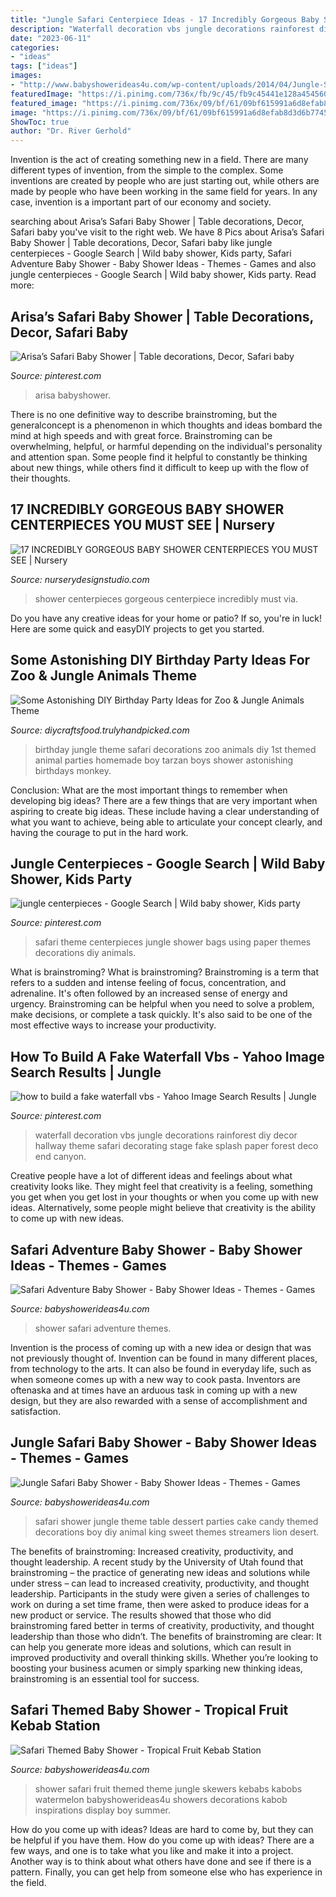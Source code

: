 ```yaml
---
title: "Jungle Safari Centerpiece Ideas - 17 Incredibly Gorgeous Baby Shower Centerpieces You Must See"
description: "Waterfall decoration vbs jungle decorations rainforest diy decor hallway theme safari decorating stage fake splash paper forest deco end canyon"
date: "2023-06-11"
categories:
- "ideas"
tags: ["ideas"]
images:
- "http://www.babyshowerideas4u.com/wp-content/uploads/2014/04/Jungle-Safari-Baby-Shower-table-dessert-table.jpg"
featuredImage: "https://i.pinimg.com/736x/fb/9c/45/fb9c45441e128a454560f7755ad8c31c.jpg"
featured_image: "https://i.pinimg.com/736x/09/bf/61/09bf615991a6d8efab8d3d6b7745aecf.jpg"
image: "https://i.pinimg.com/736x/09/bf/61/09bf615991a6d8efab8d3d6b7745aecf.jpg"
ShowToc: true
author: "Dr. River Gerhold"
---
```



Invention is the act of creating something new in a field. There are many different types of invention, from the simple to the complex. Some inventions are created by people who are just starting out, while others are made by people who have been working in the same field for years. In any case, invention is a important part of our economy and society.

	

		
searching about Arisa’s Safari Baby Shower | Table decorations, Decor, Safari baby you've visit to the right web. We have 8 Pics about Arisa’s Safari Baby Shower | Table decorations, Decor, Safari baby like jungle centerpieces - Google Search | Wild baby shower, Kids party, Safari Adventure Baby Shower - Baby Shower Ideas - Themes - Games and also jungle centerpieces - Google Search | Wild baby shower, Kids party. Read more:
		
    
## Arisa’s Safari Baby Shower | Table Decorations, Decor, Safari Baby

<img loading=lazy src="https://i.pinimg.com/736x/fb/9c/45/fb9c45441e128a454560f7755ad8c31c.jpg" onerror="this.onerror=null;this.src='https://tse1.mm.bing.net/th?id=OIP.GGYA1BO_6U5uCrRisw3PEgHaJ3&amp;pid=15.1';" alt="Arisa’s Safari Baby Shower | Table decorations, Decor, Safari baby">

_Source: pinterest.com_

>arisa babyshower. 

	

There is no one definitive way to describe brainstroming, but the generalconcept is a phenomenon in which thoughts and ideas bombard the mind at high speeds and with great force. Brainstroming can be overwhelming, helpful, or harmful depending on the individual's personality and attention span. Some people find it helpful to constantly be thinking about new things, while others find it difficult to keep up with the flow of their thoughts.

    
## 17 INCREDIBLY GORGEOUS BABY SHOWER CENTERPIECES YOU MUST SEE | Nursery

<img loading=lazy src="https://www.nurserydesignstudio.com/wp-content/uploads/2019/10/BABY-SHOWER-CENTERPIECE-IDEAS-4.jpg" onerror="this.onerror=null;this.src='https://tse3.mm.bing.net/th?id=OIP.FO40SPA8uMXaGd6qBKPa6wHaLG&amp;pid=15.1';" alt="17 INCREDIBLY GORGEOUS BABY SHOWER CENTERPIECES YOU MUST SEE | Nursery">

_Source: nurserydesignstudio.com_

>shower centerpieces gorgeous centerpiece incredibly must via. 

	

Do you have any creative ideas for your home or patio? If so, you're in luck! Here are some quick and easyDIY projects to get you started.

    
## Some Astonishing DIY Birthday Party Ideas For Zoo &amp; Jungle Animals Theme

<img loading=lazy src="https://diycraftsfood.trulyhandpicked.com/wp-content/uploads/2016/06/Animal-birthday-party_y2.jpg" onerror="this.onerror=null;this.src='https://tse3.mm.bing.net/th?id=OIP.9tbcoT6Zwi6Zp7tFYD_9cgHaLH&amp;pid=15.1';" alt="Some Astonishing DIY Birthday Party Ideas for Zoo &amp; Jungle Animals Theme">

_Source: diycraftsfood.trulyhandpicked.com_

>birthday jungle theme safari decorations zoo animals diy 1st themed animal parties homemade boy tarzan boys shower astonishing birthdays monkey. 

	

Conclusion: What are the most important things to remember when developing big ideas?
There are a few things that are very important when aspiring to create big ideas. These include having a clear understanding of what you want to achieve, being able to articulate your concept clearly, and having the courage to put in the hard work.

    
## Jungle Centerpieces - Google Search | Wild Baby Shower, Kids Party

<img loading=lazy src="https://i.pinimg.com/736x/8a/cb/35/8acb35898af5f6c1751b8dacce02b083--safari-theme-safari-party.jpg" onerror="this.onerror=null;this.src='https://tse2.mm.bing.net/th?id=OIP.iisTxr4Qq-AJNvPhAIhm4gHaJ3&amp;pid=15.1';" alt="jungle centerpieces - Google Search | Wild baby shower, Kids party">

_Source: pinterest.com_

>safari theme centerpieces jungle shower bags using paper themes decorations diy animals. 

	

What is brainstroming?
What is brainstroming? Brainstroming is a term that refers to a sudden and intense feeling of focus, concentration, and adrenaline. It's often followed by an increased sense of energy and urgency. Brainstroming can be helpful when you need to solve a problem, make decisions, or complete a task quickly. It's also said to be one of the most effective ways to increase your productivity.

    
## How To Build A Fake Waterfall Vbs - Yahoo Image Search Results | Jungle

<img loading=lazy src="https://i.pinimg.com/736x/09/bf/61/09bf615991a6d8efab8d3d6b7745aecf.jpg" onerror="this.onerror=null;this.src='https://tse3.mm.bing.net/th?id=OIP.KNUor5yL-NULc23VrYR30gHaLH&amp;pid=15.1';" alt="how to build a fake waterfall vbs - Yahoo Image Search Results | Jungle">

_Source: pinterest.com_

>waterfall decoration vbs jungle decorations rainforest diy decor hallway theme safari decorating stage fake splash paper forest deco end canyon. 

	

Creative people have a lot of different ideas and feelings about what creativity looks like. They might feel that creativity is a feeling, something you get when you get lost in your thoughts or when you come up with new ideas. Alternatively, some people might believe that creativity is the ability to come up with new ideas.

    
## Safari Adventure Baby Shower - Baby Shower Ideas - Themes - Games

<img loading=lazy src="https://babyshowerideas4u.com/wp-content/uploads/2017/04/Safari-Adventure-Baby-Shower-Guest-Centerpiece-600x762.jpg" onerror="this.onerror=null;this.src='https://tse4.mm.bing.net/th?id=OIP.3oBekOa8bc4hsjDDqGd7xQHaJZ&amp;pid=15.1';" alt="Safari Adventure Baby Shower - Baby Shower Ideas - Themes - Games">

_Source: babyshowerideas4u.com_

>shower safari adventure themes. 

	

Invention is the process of coming up with a new idea or design that was not previously thought of. Invention can be found in many different places, from technology to the arts. It can also be found in everyday life, such as when someone comes up with a new way to cook pasta. Inventors are oftenaska and at times have an arduous task in coming up with a new design, but they are also rewarded with a sense of accomplishment and satisfaction.

    
## Jungle Safari Baby Shower - Baby Shower Ideas - Themes - Games

<img loading=lazy src="http://www.babyshowerideas4u.com/wp-content/uploads/2014/04/Jungle-Safari-Baby-Shower-table-dessert-table.jpg" onerror="this.onerror=null;this.src='https://tse1.mm.bing.net/th?id=OIP.QxH-VYiW9fA2AIgxRXMHhAHaFh&amp;pid=15.1';" alt="Jungle Safari Baby Shower - Baby Shower Ideas - Themes - Games">

_Source: babyshowerideas4u.com_

>safari shower jungle theme table dessert parties cake candy themed decorations boy diy animal king sweet themes streamers lion desert. 

	

The benefits of brainstroming: Increased creativity, productivity, and thought leadership.
A recent study by the University of Utah found that brainstroming – the practice of generating new ideas and solutions while under stress – can lead to increased creativity, productivity, and thought leadership. Participants in the study were given a series of challenges to work on during a set time frame, then were asked to produce ideas for a new product or service. The results showed that those who did brainstroming fared better in terms of creativity, productivity, and thought leadership than those who didn’t.
The benefits of brainstroming are clear: It can help you generate more ideas and solutions, which can result in improved productivity and overall thinking skills. Whether you’re looking to boosting your business acumen or simply sparking new thinking ideas, brainstroming is an essential tool for success.

    
## Safari Themed Baby Shower - Tropical Fruit Kebab Station

<img loading=lazy src="https://babyshowerideas4u.com/wp-content/uploads/2014/05/safari-baby-shower-ideas-food-ideas-fruit-kebabs.jpg" onerror="this.onerror=null;this.src='https://tse3.mm.bing.net/th?id=OIP.Bbew9QhRBBtuWRka4XXfUwHaLJ&amp;pid=15.1';" alt="Safari Themed Baby Shower - Tropical Fruit Kebab Station">

_Source: babyshowerideas4u.com_

>shower safari fruit themed theme jungle skewers kebabs kabobs watermelon babyshowerideas4u showers decorations kabob inspirations display boy summer. 

	

How do you come up with ideas?
Ideas are hard to come by, but they can be helpful if you have them. How do you come up with ideas? There are a few ways, and one is to take what you like and make it into a project. Another way is to think about what others have done and see if there is a pattern. Finally, you can get help from someone else who has experience in the field.

